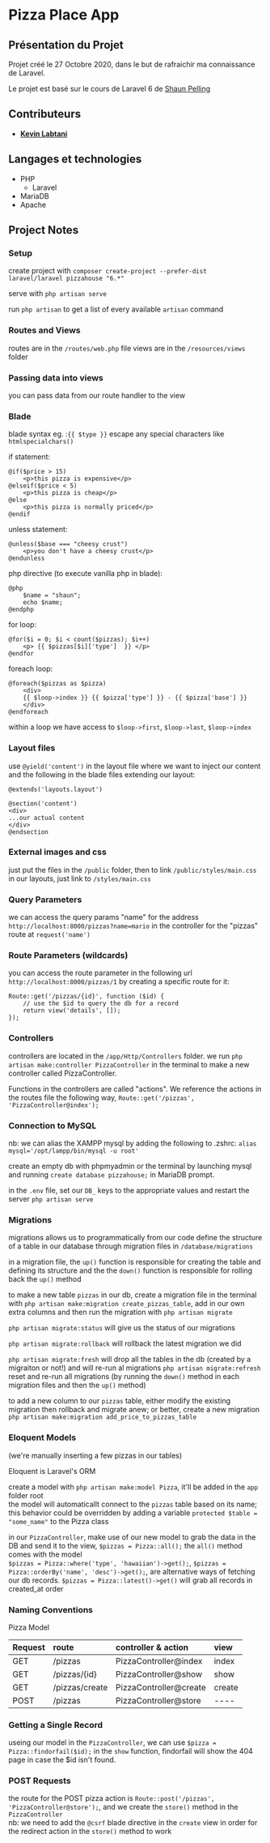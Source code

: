 # Pizza Place App

## Présentation du Projet

Projet créé le 27 Octobre 2020, dans le but de rafraichir ma connaissance de Laravel.

Le projet est basé sur le cours de Laravel 6 de [Shaun Pelling](https://github.com/iamshaunjp)

## Contributeurs

- [**Kevin Labtani**](https://github.com/kevin-labtani)

## Langages et technologies

- PHP
  - Laravel
- MariaDB
- Apache

## Project Notes

### Setup

create project with `composer create-project --prefer-dist laravel/laravel pizzahouse "6.*"`

serve with `php artisan serve`

run `php artisan` to get a list of every available `artisan` command

### Routes and Views

routes are in the `/routes/web.php` file
views are in the `/resources/views` folder

### Passing data into views

you can pass data from our route handler to the view

### Blade

blade syntax eg. :`{{ $type }}` escape any special characters like `htmlspecialchars()`

if statement:

```
@if($price > 15)
    <p>this pizza is expensive</p>
@elseif($price < 5)
    <p>this pizza is cheap</p>
@else
    <p>this pizza is normally priced</p>
@endif
```

unless statement:

```
@unless($base === "cheesy crust")
    <p>you don't have a cheesy crust</p>
@endunless
```

php directive (to execute vanilla php in blade):

```
@php
    $name = "shaun";
    echo $name;
@endphp
```

for loop:

```
@for($i = 0; $i < count($pizzas); $i++)
    <p> {{ $pizzas[$i]['type']  }} </p>
@endfor
```

foreach loop:

```
@foreach($pizzas as $pizza)
    <div>
    {{ $loop->index }} {{ $pizza['type'] }} - {{ $pizza['base'] }}
    </div>
@endforeach
```

within a loop we have access to `$loop->first`, `$loop->last`, `$loop->index`

### Layout files

use `@yield('content')` in the layout file where we want to inject our content and the following in the blade files extending our layout:

```
@extends('layouts.layout')

@section('content')
<div>
...our actual content
</div>
@endsection
```

### External images and css

just put the files in the `/public` folder, then to link `/public/styles/main.css` in our layouts, just link to `/styles/main.css`

### Query Parameters

we can access the query params "name" for the address `http://localhost:8000/pizzas?name=mario` in the controller for the "pizzas" route at `request('name')`

### Route Parameters (wildcards)

you can access the route parameter in the following url `http://localhost:8000/pizzas/1` by creating a specific route for it:

```
Route::get('/pizzas/{id}', function ($id) {
    // use the $id to query the db for a record
    return view('details', []);
});

```

### Controllers

controllers are located in the `/app/Http/Controllers` folder.
we run `php artisan make:controller PizzaController` in the terminal to make a new controller called PizzaController.

Functions in the controllers are called "actions".
We reference the actions in the routes file the following way, `Route::get('/pizzas', 'PizzaController@index');`

### Connection to MySQL

nb: we can alias the XAMPP mysql by adding the following to .zshrc: `alias mysql='/opt/lampp/bin/mysql -u root'`

create an empty db with phpmyadmin or the terminal by launching mysql and running `create database pizzahouse;` in MariaDB prompt.

in the `.env` file, set our `DB_` keys to the appropriate values and restart the server `php artisan serve`

### Migrations

migrations allows us to programmatically from our code define the structure of a table in our database through migration files in `/database/migrations`

in a migration file, the `up()` function is responsible for creating the table and defining its structure and the the `down()` function is responsible for rolling back the `up()` method

to make a new table `pizzas` in our db, create a migration file in the terminal with `php artisan make:migration create_pizzas_table`, add in our own extra columns and then run the migration with `php artisan migrate`

`php artisan migrate:status` will give us the status of our migrations

`php artisan migrate:rollback` will rollback the latest migration we did

`php artisan migrate:fresh` will drop all the tables in the db (created by a migraiton or not!) and will re-run al migrations
`php artisan migrate:refresh` reset and re-run all migrations (by running the `down()` method in each migration files and then the `up()` method)

to add a new column to our `pizzas` table, either modify the existing migration then rollback and migrate anew; or better, create a new migration `php artisan make:migration add_price_to_pizzas_table`

### Eloquent Models

(we're manually inserting a few pizzas in our tables)

Eloquent is Laravel's ORM

create a model with `php artisan make:model Pizza`, it'll be added in the `app` folder root  
the model will automaticallt connect to the `pizzas` table based on its name; this behavior could be overridden by adding a variable `protected $table = "some_name"` to the Pizza class

in our `PizzaController`, make use of our new model to grab the data in the DB and send it to the view, `$pizzas = Pizza::all();` the `all()` method comes with the model  
`$pizzas = Pizza::where('type', 'hawaiian')->get();`, `$pizzas = Pizza::orderBy('name', 'desc')->get();`, are alternative ways of fetching our db records. `$pizzas = Pizza::latest()->get()` will grab all records in created_at order

### Naming Conventions

Pizza Model

| Request | route          | controller & action    | view   |
| :------ | :------------- | :--------------------- | :----- |
| GET     | /pizzas        | PizzaController@index  | index  |
| GET     | /pizzas/{id}   | PizzaController@show   | show   |
| GET     | /pizzas/create | PizzaController@create | create |
| POST    | /pizzas        | PizzaController@store  | ----   |

### Getting a Single Record

useing our model in the `PizzaController`, we can use `$pizza = Pizza::findorfail($id);` in the `show` function, findorfail will show the 404 page in case the \$id isn't found.

### POST Requests

the route for the POST pizza action is `Route::post('/pizzas', 'PizzaController@store');`, and we create the `store()` method in the `PizzaController`  
nb: we need to add the `@csrf` blade directive in the `create` view in order for the redirect action in the `store()` method to work
